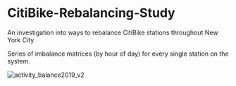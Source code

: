 # CitiBike-Rebalancing-Study
An investigation into ways to rebalance CitiBike stations throughout New York City

Series of imbalance matrices (by hour of day) for every single station on the system. 

![activity_balance2019_v2](https://github.com/MeJitsal/CitiBike-Rebalancing-Study/assets/154699233/25af24f6-d4e5-488b-a92d-99eee9544af5)

